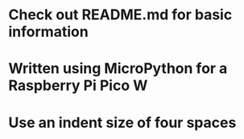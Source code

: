 # Check out README.md for basic information

# Written using MicroPython for a Raspberry Pi Pico W

# Use an indent size of four spaces

